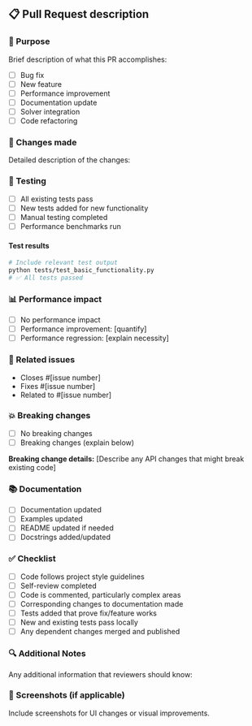 ## 📋 Pull Request description

### 🎯 Purpose

Brief description of what this PR accomplishes:

- [ ] Bug fix
- [ ] New feature
- [ ] Performance improvement
- [ ] Documentation update
- [ ] Solver integration
- [ ] Code refactoring

### 🔄 Changes made

Detailed description of the changes:

### 🧪 Testing

- [ ] All existing tests pass
- [ ] New tests added for new functionality
- [ ] Manual testing completed
- [ ] Performance benchmarks run

#### Test results

```bash
# Include relevant test output
python tests/test_basic_functionality.py
# ✅ All tests passed
```

### 📊 Performance impact

- [ ] No performance impact
- [ ] Performance improvement: [quantify]
- [ ] Performance regression: [explain necessity]

### 🔗 Related issues

- Closes #[issue number]
- Fixes #[issue number]
- Related to #[issue number]

### 💥 Breaking changes

- [ ] No breaking changes
- [ ] Breaking changes (explain below)

**Breaking change details:**
[Describe any API changes that might break existing code]

### 📚 Documentation

- [ ] Documentation updated
- [ ] Examples updated
- [ ] README updated if needed
- [ ] Docstrings added/updated

### ✅ Checklist

- [ ] Code follows project style guidelines
- [ ] Self-review completed
- [ ] Code is commented, particularly complex areas
- [ ] Corresponding changes to documentation made
- [ ] Tests added that prove fix/feature works
- [ ] New and existing tests pass locally
- [ ] Any dependent changes merged and published

### 🔍 Additional Notes

Any additional information that reviewers should know:

### 📸 Screenshots (if applicable)

Include screenshots for UI changes or visual improvements.
